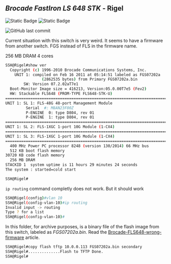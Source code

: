 
## *Brocade FastIron LS 648 STK* - Rigel

![Static Badge](https://img.shields.io/badge/broadcom-%23212121?style=for-the-badge&logo=broadcom&logoColor=cc092f&logoSize=auto)
![Static Badge](https://img.shields.io/badge/Outdated-%23e8271a?style=for-the-badge)
<!-- ![Static Badge](https://img.shields.io/badge/latest-%231a62e8?style=for-the-badge) -->
![GitHub last commit](https://img.shields.io/github/last-commit/andreansxtech/my-homelab?path=hardware%40home%2Fswitches%40homelab%2Frigel-switch%2Foverview.md&display_timestamp=author&style=for-the-badge)

Current situation with this switch is very weird. It seems to have a firmware from another switch. FGS instead of FLS in the firmware name.

256 MB DRAM
4 cores

```bash
SSH@Rigel#show ver
  Copyright (c) 1996-2010 Brocade Communications Systems, Inc.
    UNIT 1: compiled on Feb 16 2011 at 05:14:51 labeled as FGS07202a
                (2862535 bytes) from Primary FGS07202a.bin
        SW: Version 07.2.02aT7e1 
  Boot-Monitor Image size = 416213, Version:05.0.00T7e5 (Fev2)
  HW: Stackable FLS648 (PROM-TYPE FLS648-STK-U)
==========================================================================
UNIT 1: SL 1: FLS-48G 48-port Management Module
         Serial  #: M8AN23F00Z
         P-ENGINE  0: type D804, rev 01
         P-ENGINE  1: type D804, rev 01
==========================================================================
UNIT 1: SL 2: FLS-1XGC 1-port 10G Module (1-CX4)
==========================================================================
UNIT 1: SL 3: FLS-1XGC 1-port 10G Module (1-CX4)
==========================================================================
  400 MHz Power PC processor 8248 (version 130/2014) 66 MHz bus
  512 KB boot flash memory
30720 KB code flash memory
  256 MB DRAM
STACKID 1  system uptime is 11 hours 29 minutes 24 seconds 
The system : started=cold start  

SSH@Rigel#
```
```ip routing``` command completly does not work. But it should work

```bash
SSH@Rigel(config)#vlan 10
SSH@Rigel(config-vlan-10)#ip routing
Invalid input -> routing
Type ? for a list
SSH@Rigel(config-vlan-10)#
```

In this folder, for archive purposes, is a binary file of the flash image from this switch, labeled as *FGS07202a.bin*. Read the <a href="/projects@home/Brocade-FLS648-firmware-issue/overwiew.md">Brocade-FLS648-wrong-firmware</a> article.

```bash
SSH@Rigel#copy flash tftp 10.0.0.113 FGS07202a.bin secondary 
SSH@Rigel#..............Flash to TFTP Done.
SSH@Rigel#
```